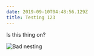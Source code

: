 ```yaml
---
date: 2019-09-10T04:48:56.129Z
title: Testing 123
---
```

Is this thing on?

![Bad nesting](/assets/nesting.png "Stuff at redhat")
